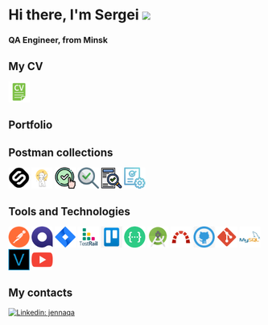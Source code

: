  # Hi there, I'm Sergei ![](https://github.com/blackcater/blackcater/raw/main/images/Hi.gif) 
### QA Engineer, from Minsk


<h2>My CV</h2>
<a href="https://rabota.by/resume/2596e9b3ff09aef1200039ed1f6d744e396173"><img src="https://github.com/SergeiAkul/SergeiAkul/blob/main/icons/CV.png" alt="https://rabota.by/resume/2596e9b3ff09aef1200039ed1f6d744e396173" style="width:42px;height:42px;"></a>

<h2>Portfolio</h2>



<h2>Postman collections</h2>
<a href="https://github.com/SergeiAkul/Postman_Collection/blob/main/Stepik.postman_collection.json"><img src="https://github.com/SergeiAkul/SergeiAkul/blob/main/icons/stepik1.png" alt="https://github.com/SergeiAkul/Postman_Collection/blob/main/Stepik.postman_collection.json" style="width:42px;height:42px;"></a>
<a href="https://github.com/SergeiAkul/Postman_Collection/blob/main/Practice%20for%20petstore.postman_collection.json"><img src="https://github.com/SergeiAkul/SergeiAkul/blob/main/icons/Collection1.png" alt="https://github.com/SergeiAkul/Postman_Collection/blob/main/Practice%20for%20petstore.postman_collection.json" style="width:42px;height:42px;"></a>
<a href="https://github.com/SergeiAkul/Postman_Collection/blob/main/Practice.postman_collection.json"><img src="https://github.com/SergeiAkul/SergeiAkul/blob/main/icons/Check1.png" alt="https://github.com/SergeiAkul/Postman_Collection/blob/main/Practice.postman_collection.json" style="width:42px;height:42px;"></a>
<a href="https://github.com/SergeiAkul/Postman_Collection/blob/main/Pet%20Base.postman_collection.json"><img src="https://github.com/SergeiAkul/SergeiAkul/blob/main/icons/check2.png" alt="https://github.com/SergeiAkul/Postman_Collection/blob/main/Pet%20Base.postman_collection.json" style="width:42px;height:42px;"></a>
<a href="https://github.com/SergeiAkul/Postman_Collection/blob/main/variables.postman_collection.json"><img src="https://github.com/SergeiAkul/SergeiAkul/blob/main/icons/check3.png" alt="https://github.com/SergeiAkul/Postman_Collection/blob/main/variables.postman_collection.json" style="width:42px;height:42px;"></a>
<a href="https://github.com/SergeiAkul/Postman_Collection/blob/main/Conpass%20DMS.postman_collection.json"><img src="https://github.com/SergeiAkul/SergeiAkul/blob/main/icons/check4.png" alt="https://github.com/SergeiAkul/Postman_Collection/blob/main/Conpass%20DMS.postman_collection.json" style="width:42px;height:42px;"></a>


<h2>Tools and Technologies</h2>
<a href="https://www.postman.com/"><img src="https://github.com/SergeiAkul/SergeiAkul/blob/main/icons/Postman.png" alt="https://www.postman.com/" style="width:42px;height:42px;"></a> 
<a href="https://www.qase.io/"><img src="https://github.com/SergeiAkul/SergeiAkul/blob/main/icons/Qase.io.png" alt="https://www.qase.io/" style="width:42px;height:42px;"></a>
<a href="https://www.atlassian.com/"><img src="https://github.com/SergeiAkul/SergeiAkul/blob/main/icons/Jira.png" alt="https://www.atlassian.com/" style="width:42px;height:42px;"></a>
<a href="https://www.gurock.com/testrail/"><img src="https://github.com/SergeiAkul/SergeiAkul/blob/main/icons/TestRail.png" alt="https://http://www.gurock.com/testrail/" style="width:42px;height:42px;"></a>
<a href="https://www.trello.com"><img src="https://github.com/SergeiAkul/SergeiAkul/blob/main/icons/Trello.png" alt="https://http://trello.com/" style="width:42px;height:42px;"></a>
<a href="https://www.swagger.io"><img src="https://github.com/SergeiAkul/SergeiAkul/blob/main/icons/swagger.png" alt="https://http://swagger.io/" style="width:42px;height:42px;"></a>
<a href="https://www.developer.android.com/studio"><img src="https://github.com/SergeiAkul/SergeiAkul/blob/main/icons/Android%20Studio.png" alt="https://wwww.developer.android.com/studio/" style="width:42px;height:42px;"></a>
<a href="https://www.redmine.org/"><img src="https://github.com/SergeiAkul/SergeiAkul/blob/main/icons/Redmine.png" alt="https://www.redmine.org/" style="width:42px;height:42px;"></a>
<a href="https://www.github.com/"><img src="https://github.com/SergeiAkul/SergeiAkul/blob/main/icons/GitHub.png" alt="https://www.github.com/" style="width:42px;height:42px;"></a>
<a href="https://git-scm.com/"><img src="https://github.com/SergeiAkul/SergeiAkul/blob/main/icons/Gitbash.png" alt="https://git-scm.com/" style="width:42px;height:42px;"></a>
<a href="https://mysql.com/"><img src="https://github.com/SergeiAkul/SergeiAkul/blob/main/icons/MySQL.png" alt="https://mysql.com/" style="width:42px;height:42px;"></a>
<a href="https://www.vegascreativesoftware.com/"><img src="https://github.com/SergeiAkul/SergeiAkul/blob/main/icons/Vegas.png" alt="https://www.vegascreativesoftware.com/" style="width:42px;height:42px;"></a>
<a href="https://youtube.com/@AkylLife"><img src="https://github.com/SergeiAkul/SergeiAkul/blob/main/icons/YouTube.png" alt="https://youtube.com/@AkylLife" style="width:42px;height:42px;"></a>


<h2>My contacts</h2>
<a href="https://linkedin.com/in/sergei-akulich-9b0056207" rel="nofollow"><img src="https://camo.githubusercontent.com/93ca47e21e17f622a41d26d599e008e4c30b8a322186f18019bc43d54f57b0c9/68747470733a2f2f696d672e736869656c64732e696f2f62616467652f2d4c696e6b6564496e2d3065373661383f7374796c653d666c61742d737175617265266c6f676f3d4c696e6b6564696e266c6f676f436f6c6f723d7768697465" alt="Linkedin: jennaqa" data-canonical-src="https://img.shields.io/badge/-LinkedIn-0e76a8?style=flat-square&amp;logo=Linkedin&amp;logoColor=white" style="max-width: 100%;"></a>

